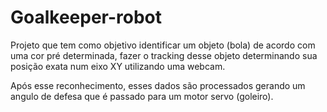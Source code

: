 # Goalkeeper-robot

Projeto que tem como objetivo identificar um objeto (bola) de acordo com uma cor pré determinada,
fazer o tracking desse objeto determinando sua posição exata num eixo XY utilizando uma webcam.

Após esse reconhecimento, esses dados são processados gerando um angulo de defesa que é passado para um motor servo (goleiro).
